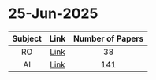 # 25-Jun-2025

| Subject | Link | Number of Papers |
|:-----:|:----:|:----------------:|
| RO | [Link](https://github.com/KJaebye/EmbodiedAI-Robotics-arXiv-Daily-Reporter/tree/main/25-Jun-2025/RO) | 38 |
| AI | [Link](https://github.com/KJaebye/EmbodiedAI-Robotics-arXiv-Daily-Reporter/tree/main/25-Jun-2025/AI) | 141 |
